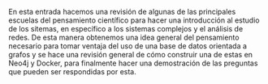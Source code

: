 En esta entrada hacemos una revisión de algunas de las principales escuelas del pensamiento científico para hacer una introducción al estudio de los sitemas, en específico a los sistemas complejos y el análisis de redes. De esta manera obtenemos una idea general del pensamiento necesario para tomar ventaja del uso de una base de datos orientada a grafos y se hace una revisión general de cómo construir una de estas en Neo4j y Docker, para finalmente hacer una demostración de las preguntas que pueden ser respondidas por esta.
